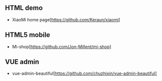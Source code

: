 ## HTML demo

- XiaoMi home page[https://github.com/Keraun/xiaomi]

## HTML5 mobile

- Mi-shop[https://github.com/Jon-Millent/mi-shop]




## VUE admin

- vue-admin-beautiful[https://github.com/chuzhixin/vue-admin-beautiful]